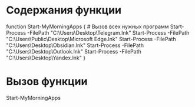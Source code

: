# Содержания функции
function Start-MyMorningApps {
    # Вызов всех нужных программ
    Start-Process -FilePath "C:\Users\Desktop\Telegram.lnk"
    Start-Process -FilePath "C:\Users\Public\Desktop\Microsoft Edge.lnk"
    Start-Process -FilePath "C:\Users\Desktop\Obsidian.lnk"
    Start-Process -FilePath "C:\Users\Desktop\Outlook.lnk"
    Start-Process -FilePath "C:\Users\Desktop\Yandex.lnk"
}
# Вызов функции
Start-MyMorningApps

